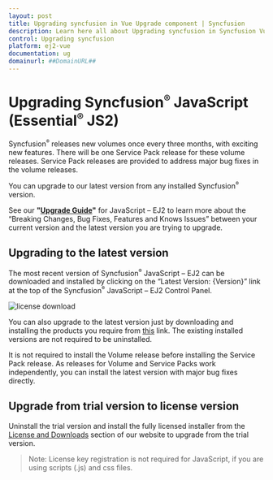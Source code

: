 ```yaml
---
layout: post
title: Upgrading syncfusion in Vue Upgrade component | Syncfusion
description: Learn here all about Upgrading syncfusion in Syncfusion Vue Upgrade component of Syncfusion Essential JS 2 and more.
control: Upgrading syncfusion 
platform: ej2-vue
documentation: ug
domainurl: ##DomainURL##
---
```


# Upgrading Syncfusion<sup style="font-size:70%">&reg;</sup> JavaScript (Essential<sup style="font-size:70%">&reg;</sup> JS2)

Syncfusion<sup style="font-size:70%">&reg;</sup> releases new volumes once every three months, with exciting new features. There will be one Service Pack release for these volume releases. Service Pack releases are provided to address major bug fixes in the volume releases.

You can upgrade to our latest version from any installed Syncfusion<sup style="font-size:70%">&reg;</sup> version.

See our **"[Upgrade Guide](https://help.syncfusion.com/upgrade-guide/vue-ui-components)"** for JavaScript – EJ2 to learn more about the “Breaking Changes, Bug Fixes, Features and Knows Issues” between your current version and the latest version you are trying to upgrade.

## Upgrading to the latest version

The most recent version of Syncfusion<sup style="font-size:70%">&reg;</sup> JavaScript – EJ2 can be downloaded and installed by clicking on the “Latest Version: {Version}” link at the top of the Syncfusion<sup style="font-size:70%">&reg;</sup> JavaScript – EJ2 Control Panel.

![license download](images/upgrade3.png)

You can also upgrade to the latest version just by downloading and installing the products you require from [this](https://www.syncfusion.com/account/downloads ) link. The existing installed versions are not required to be uninstalled.

It is not required to install the Volume release before installing the Service Pack release. As releases for Volume and Service Packs work independently, you can install the latest version with major bug fixes directly.

## Upgrade from trial version to license version

Uninstall the trial version and install the fully licensed installer from the [License and Downloads](https://www.syncfusion.com/account/downloads ) section of our website to upgrade from the trial version.

>Note: License key registration is not required for JavaScript, if you are using scripts (.js) and css files.
